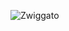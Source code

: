 ![Zwiggato](https://socialify.git.ci/Jasleen8801/Zwiggato/image?description=1&descriptionEditable=Software%20Engineerng%20Project&font=Raleway&language=1&name=1&owner=1&pattern=Floating%20Cogs&theme=Light)

